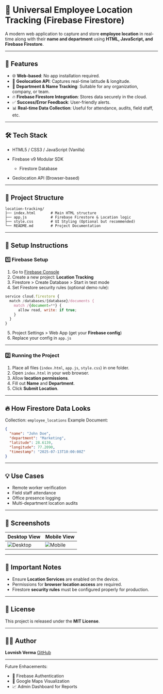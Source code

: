 # 📍 Universal Employee Location Tracking (Firebase Firestore)

A modern web application to capture and store **employee location** in real-time along with their **name and department** using **HTML, JavaScript, and Firebase Firestore**.

---

## 🚀 Features

* 🌐 **Web-based**: No app installation required.
* 📍 **Geolocation API**: Captures real-time latitude & longitude.
* 🏢 **Department & Name Tracking**: Suitable for any organization, company, or team.
* 🔥 **Firebase Firestore Integration**: Stores data securely in the cloud.
* ✅ **Success/Error Feedback**: User-friendly alerts.
* 📊 **Real-time Data Collection**: Useful for attendance, audits, field staff, etc.

---

## 🛠️ Tech Stack

* HTML5 / CSS3 / JavaScript (Vanilla)
* Firebase v9 Modular SDK

  * Firestore Database
* Geolocation API (Browser-based)

---

## 📂 Project Structure

```
location-tracking/
├── index.html       # Main HTML structure
├── app.js           # Firebase Firestore & Location logic
├── style.css        # UI Styling (Optional but recommended)
└── README.md        # Project Documentation
```

---

## 🔧 Setup Instructions

### 1️⃣ Firebase Setup

1. Go to [Firebase Console](https://console.firebase.google.com/)
2. Create a new project: **Location Tracking**
3. Firestore > Create Database > Start in test mode
4. Set Firestore security rules (optional demo rule):

```javascript
service cloud.firestore {
  match /databases/{database}/documents {
    match /{document=**} {
      allow read, write: if true;
    }
  }
}
```

5. Project Settings > Web App (get your **Firebase config**)
6. Replace your config in `app.js`

---

### 2️⃣ Running the Project

1. Place all files (`index.html`, `app.js`, `style.css`) in one folder.
2. Open `index.html` in your web browser.
3. Allow **location permissions**.
4. Fill out **Name** and **Department**.
5. Click **Submit Location**.

---

## 🔥 How Firestore Data Looks

Collection: `employee_locations`
Example Document:

```json
{
  "name": "John Doe",
  "department": "Marketing",
  "latitude": 28.6139,
  "longitude": 77.2090,
  "timestamp": "2025-07-13T10:00:00Z"
}
```

---

## 💡 Use Cases

* Remote worker verification
* Field staff attendance
* Office presence logging
* Multi-department location audits

---

## 📸 Screenshots

| Desktop View                | Mobile View                |
| --------------------------- | -------------------------- |
| ![Desktop](screenshot1.png) | ![Mobile](screenshot2.png) |

---

## 🚨 Important Notes

* Ensure **Location Services** are enabled on the device.
* Permissions for **browser location access** are required.
* Firestore **security rules** must be configured properly for production.

---

## 📝 License

This project is released under the **MIT License**.

---

## 👨‍💻 Author

**Lovnish Verma**
[GitHub](https://github.com/lovnishverma)

---

Future Enhacements:

* 🔐 Firebase Authentication
* 📍 Google Maps Visualization
* 📈 Admin Dashboard for Reports

